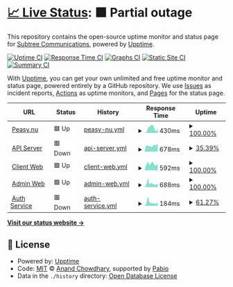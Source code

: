 # [📈 Live Status](https://subtree.github.io/saas-template-upptime): <!--live status--> **🟧 Partial outage**

This repository contains the open-source uptime monitor and status page for [Subtree Communications](http://www.subtree.se), powered by [Upptime](https://github.com/upptime/upptime).

[![Uptime CI](https://github.com/subtree/saas-template-upptime/workflows/Uptime%20CI/badge.svg)](https://github.com/subtree/saas-template-upptime/actions?query=workflow%3A%22Uptime+CI%22)
[![Response Time CI](https://github.com/subtree/saas-template-upptime/workflows/Response%20Time%20CI/badge.svg)](https://github.com/subtree/saas-template-upptime/actions?query=workflow%3A%22Response+Time+CI%22)
[![Graphs CI](https://github.com/subtree/saas-template-upptime/workflows/Graphs%20CI/badge.svg)](https://github.com/subtree/saas-template-upptime/actions?query=workflow%3A%22Graphs+CI%22)
[![Static Site CI](https://github.com/subtree/saas-template-upptime/workflows/Static%20Site%20CI/badge.svg)](https://github.com/subtree/saas-template-upptime/actions?query=workflow%3A%22Static+Site+CI%22)
[![Summary CI](https://github.com/subtree/saas-template-upptime/workflows/Summary%20CI/badge.svg)](https://github.com/subtree/saas-template-upptime/actions?query=workflow%3A%22Summary+CI%22)

With [Upptime](https://upptime.js.org), you can get your own unlimited and free uptime monitor and status page, powered entirely by a GitHub repository. We use [Issues](https://github.com/subtree/saas-template-upptime/issues) as incident reports, [Actions](https://github.com/subtree/saas-template-upptime/actions) as uptime monitors, and [Pages](https://subtree.github.io/saas-template-upptime) for the status page.

<!--start: status pages-->
<!-- This summary is generated by Upptime (https://github.com/upptime/upptime) -->
<!-- Do not edit this manually, your changes will be overwritten -->
<!-- prettier-ignore -->
| URL | Status | History | Response Time | Uptime |
| --- | ------ | ------- | ------------- | ------ |
| <img alt="" src="https://icons.duckduckgo.com/ip3/www.peasy.nu.ico" height="13"> [Peasy.nu](https://www.peasy.nu) | 🟩 Up | [peasy-nu.yml](https://github.com/pal/saas-template-upptime/commits/HEAD/history/peasy-nu.yml) | <details><summary><img alt="Response time graph" src="./graphs/peasy-nu/response-time-week.png" height="20"> 430ms</summary><br><a href="https://pal.github.io/saas-template-upptime/history/peasy-nu"><img alt="Response time 481" src="https://img.shields.io/endpoint?url=https%3A%2F%2Fraw.githubusercontent.com%2Fpal%2Fsaas-template-upptime%2FHEAD%2Fapi%2Fpeasy-nu%2Fresponse-time.json"></a><br><a href="https://pal.github.io/saas-template-upptime/history/peasy-nu"><img alt="24-hour response time 405" src="https://img.shields.io/endpoint?url=https%3A%2F%2Fraw.githubusercontent.com%2Fpal%2Fsaas-template-upptime%2FHEAD%2Fapi%2Fpeasy-nu%2Fresponse-time-day.json"></a><br><a href="https://pal.github.io/saas-template-upptime/history/peasy-nu"><img alt="7-day response time 430" src="https://img.shields.io/endpoint?url=https%3A%2F%2Fraw.githubusercontent.com%2Fpal%2Fsaas-template-upptime%2FHEAD%2Fapi%2Fpeasy-nu%2Fresponse-time-week.json"></a><br><a href="https://pal.github.io/saas-template-upptime/history/peasy-nu"><img alt="30-day response time 363" src="https://img.shields.io/endpoint?url=https%3A%2F%2Fraw.githubusercontent.com%2Fpal%2Fsaas-template-upptime%2FHEAD%2Fapi%2Fpeasy-nu%2Fresponse-time-month.json"></a><br><a href="https://pal.github.io/saas-template-upptime/history/peasy-nu"><img alt="1-year response time 481" src="https://img.shields.io/endpoint?url=https%3A%2F%2Fraw.githubusercontent.com%2Fpal%2Fsaas-template-upptime%2FHEAD%2Fapi%2Fpeasy-nu%2Fresponse-time-year.json"></a></details> | <details><summary><a href="https://pal.github.io/saas-template-upptime/history/peasy-nu">100.00%</a></summary><a href="https://pal.github.io/saas-template-upptime/history/peasy-nu"><img alt="All-time uptime 100.00%" src="https://img.shields.io/endpoint?url=https%3A%2F%2Fraw.githubusercontent.com%2Fpal%2Fsaas-template-upptime%2FHEAD%2Fapi%2Fpeasy-nu%2Fuptime.json"></a><br><a href="https://pal.github.io/saas-template-upptime/history/peasy-nu"><img alt="24-hour uptime 100.00%" src="https://img.shields.io/endpoint?url=https%3A%2F%2Fraw.githubusercontent.com%2Fpal%2Fsaas-template-upptime%2FHEAD%2Fapi%2Fpeasy-nu%2Fuptime-day.json"></a><br><a href="https://pal.github.io/saas-template-upptime/history/peasy-nu"><img alt="7-day uptime 100.00%" src="https://img.shields.io/endpoint?url=https%3A%2F%2Fraw.githubusercontent.com%2Fpal%2Fsaas-template-upptime%2FHEAD%2Fapi%2Fpeasy-nu%2Fuptime-week.json"></a><br><a href="https://pal.github.io/saas-template-upptime/history/peasy-nu"><img alt="30-day uptime 100.00%" src="https://img.shields.io/endpoint?url=https%3A%2F%2Fraw.githubusercontent.com%2Fpal%2Fsaas-template-upptime%2FHEAD%2Fapi%2Fpeasy-nu%2Fuptime-month.json"></a><br><a href="https://pal.github.io/saas-template-upptime/history/peasy-nu"><img alt="1-year uptime 100.00%" src="https://img.shields.io/endpoint?url=https%3A%2F%2Fraw.githubusercontent.com%2Fpal%2Fsaas-template-upptime%2FHEAD%2Fapi%2Fpeasy-nu%2Fuptime-year.json"></a></details>
| <img alt="" src="https://icons.duckduckgo.com/ip3/api.cool-runner-1.subtree.se.ico" height="13"> [API Server](https://api.cool-runner-1.subtree.se/api/health) | 🟥 Down | [api-server.yml](https://github.com/pal/saas-template-upptime/commits/HEAD/history/api-server.yml) | <details><summary><img alt="Response time graph" src="./graphs/api-server/response-time-week.png" height="20"> 678ms</summary><br><a href="https://pal.github.io/saas-template-upptime/history/api-server"><img alt="Response time 1297" src="https://img.shields.io/endpoint?url=https%3A%2F%2Fraw.githubusercontent.com%2Fpal%2Fsaas-template-upptime%2FHEAD%2Fapi%2Fapi-server%2Fresponse-time.json"></a><br><a href="https://pal.github.io/saas-template-upptime/history/api-server"><img alt="24-hour response time 713" src="https://img.shields.io/endpoint?url=https%3A%2F%2Fraw.githubusercontent.com%2Fpal%2Fsaas-template-upptime%2FHEAD%2Fapi%2Fapi-server%2Fresponse-time-day.json"></a><br><a href="https://pal.github.io/saas-template-upptime/history/api-server"><img alt="7-day response time 678" src="https://img.shields.io/endpoint?url=https%3A%2F%2Fraw.githubusercontent.com%2Fpal%2Fsaas-template-upptime%2FHEAD%2Fapi%2Fapi-server%2Fresponse-time-week.json"></a><br><a href="https://pal.github.io/saas-template-upptime/history/api-server"><img alt="30-day response time 1195" src="https://img.shields.io/endpoint?url=https%3A%2F%2Fraw.githubusercontent.com%2Fpal%2Fsaas-template-upptime%2FHEAD%2Fapi%2Fapi-server%2Fresponse-time-month.json"></a><br><a href="https://pal.github.io/saas-template-upptime/history/api-server"><img alt="1-year response time 1297" src="https://img.shields.io/endpoint?url=https%3A%2F%2Fraw.githubusercontent.com%2Fpal%2Fsaas-template-upptime%2FHEAD%2Fapi%2Fapi-server%2Fresponse-time-year.json"></a></details> | <details><summary><a href="https://pal.github.io/saas-template-upptime/history/api-server">35.39%</a></summary><a href="https://pal.github.io/saas-template-upptime/history/api-server"><img alt="All-time uptime 58.52%" src="https://img.shields.io/endpoint?url=https%3A%2F%2Fraw.githubusercontent.com%2Fpal%2Fsaas-template-upptime%2FHEAD%2Fapi%2Fapi-server%2Fuptime.json"></a><br><a href="https://pal.github.io/saas-template-upptime/history/api-server"><img alt="24-hour uptime 99.99%" src="https://img.shields.io/endpoint?url=https%3A%2F%2Fraw.githubusercontent.com%2Fpal%2Fsaas-template-upptime%2FHEAD%2Fapi%2Fapi-server%2Fuptime-day.json"></a><br><a href="https://pal.github.io/saas-template-upptime/history/api-server"><img alt="7-day uptime 35.39%" src="https://img.shields.io/endpoint?url=https%3A%2F%2Fraw.githubusercontent.com%2Fpal%2Fsaas-template-upptime%2FHEAD%2Fapi%2Fapi-server%2Fuptime-week.json"></a><br><a href="https://pal.github.io/saas-template-upptime/history/api-server"><img alt="30-day uptime 61.05%" src="https://img.shields.io/endpoint?url=https%3A%2F%2Fraw.githubusercontent.com%2Fpal%2Fsaas-template-upptime%2FHEAD%2Fapi%2Fapi-server%2Fuptime-month.json"></a><br><a href="https://pal.github.io/saas-template-upptime/history/api-server"><img alt="1-year uptime 58.52%" src="https://img.shields.io/endpoint?url=https%3A%2F%2Fraw.githubusercontent.com%2Fpal%2Fsaas-template-upptime%2FHEAD%2Fapi%2Fapi-server%2Fuptime-year.json"></a></details>
| <img alt="" src="https://icons.duckduckgo.com/ip3/client.cool-runner-1.subtree.se.ico" height="13"> [Client Web](https://client.cool-runner-1.subtree.se/) | 🟩 Up | [client-web.yml](https://github.com/pal/saas-template-upptime/commits/HEAD/history/client-web.yml) | <details><summary><img alt="Response time graph" src="./graphs/client-web/response-time-week.png" height="20"> 592ms</summary><br><a href="https://pal.github.io/saas-template-upptime/history/client-web"><img alt="Response time 570" src="https://img.shields.io/endpoint?url=https%3A%2F%2Fraw.githubusercontent.com%2Fpal%2Fsaas-template-upptime%2FHEAD%2Fapi%2Fclient-web%2Fresponse-time.json"></a><br><a href="https://pal.github.io/saas-template-upptime/history/client-web"><img alt="24-hour response time 623" src="https://img.shields.io/endpoint?url=https%3A%2F%2Fraw.githubusercontent.com%2Fpal%2Fsaas-template-upptime%2FHEAD%2Fapi%2Fclient-web%2Fresponse-time-day.json"></a><br><a href="https://pal.github.io/saas-template-upptime/history/client-web"><img alt="7-day response time 592" src="https://img.shields.io/endpoint?url=https%3A%2F%2Fraw.githubusercontent.com%2Fpal%2Fsaas-template-upptime%2FHEAD%2Fapi%2Fclient-web%2Fresponse-time-week.json"></a><br><a href="https://pal.github.io/saas-template-upptime/history/client-web"><img alt="30-day response time 579" src="https://img.shields.io/endpoint?url=https%3A%2F%2Fraw.githubusercontent.com%2Fpal%2Fsaas-template-upptime%2FHEAD%2Fapi%2Fclient-web%2Fresponse-time-month.json"></a><br><a href="https://pal.github.io/saas-template-upptime/history/client-web"><img alt="1-year response time 570" src="https://img.shields.io/endpoint?url=https%3A%2F%2Fraw.githubusercontent.com%2Fpal%2Fsaas-template-upptime%2FHEAD%2Fapi%2Fclient-web%2Fresponse-time-year.json"></a></details> | <details><summary><a href="https://pal.github.io/saas-template-upptime/history/client-web">100.00%</a></summary><a href="https://pal.github.io/saas-template-upptime/history/client-web"><img alt="All-time uptime 100.00%" src="https://img.shields.io/endpoint?url=https%3A%2F%2Fraw.githubusercontent.com%2Fpal%2Fsaas-template-upptime%2FHEAD%2Fapi%2Fclient-web%2Fuptime.json"></a><br><a href="https://pal.github.io/saas-template-upptime/history/client-web"><img alt="24-hour uptime 100.00%" src="https://img.shields.io/endpoint?url=https%3A%2F%2Fraw.githubusercontent.com%2Fpal%2Fsaas-template-upptime%2FHEAD%2Fapi%2Fclient-web%2Fuptime-day.json"></a><br><a href="https://pal.github.io/saas-template-upptime/history/client-web"><img alt="7-day uptime 100.00%" src="https://img.shields.io/endpoint?url=https%3A%2F%2Fraw.githubusercontent.com%2Fpal%2Fsaas-template-upptime%2FHEAD%2Fapi%2Fclient-web%2Fuptime-week.json"></a><br><a href="https://pal.github.io/saas-template-upptime/history/client-web"><img alt="30-day uptime 100.00%" src="https://img.shields.io/endpoint?url=https%3A%2F%2Fraw.githubusercontent.com%2Fpal%2Fsaas-template-upptime%2FHEAD%2Fapi%2Fclient-web%2Fuptime-month.json"></a><br><a href="https://pal.github.io/saas-template-upptime/history/client-web"><img alt="1-year uptime 100.00%" src="https://img.shields.io/endpoint?url=https%3A%2F%2Fraw.githubusercontent.com%2Fpal%2Fsaas-template-upptime%2FHEAD%2Fapi%2Fclient-web%2Fuptime-year.json"></a></details>
| <img alt="" src="https://icons.duckduckgo.com/ip3/admin.cool-runner-1.subtree.se.ico" height="13"> [Admin Web](https://admin.cool-runner-1.subtree.se/) | 🟩 Up | [admin-web.yml](https://github.com/pal/saas-template-upptime/commits/HEAD/history/admin-web.yml) | <details><summary><img alt="Response time graph" src="./graphs/admin-web/response-time-week.png" height="20"> 688ms</summary><br><a href="https://pal.github.io/saas-template-upptime/history/admin-web"><img alt="Response time 574" src="https://img.shields.io/endpoint?url=https%3A%2F%2Fraw.githubusercontent.com%2Fpal%2Fsaas-template-upptime%2FHEAD%2Fapi%2Fadmin-web%2Fresponse-time.json"></a><br><a href="https://pal.github.io/saas-template-upptime/history/admin-web"><img alt="24-hour response time 660" src="https://img.shields.io/endpoint?url=https%3A%2F%2Fraw.githubusercontent.com%2Fpal%2Fsaas-template-upptime%2FHEAD%2Fapi%2Fadmin-web%2Fresponse-time-day.json"></a><br><a href="https://pal.github.io/saas-template-upptime/history/admin-web"><img alt="7-day response time 688" src="https://img.shields.io/endpoint?url=https%3A%2F%2Fraw.githubusercontent.com%2Fpal%2Fsaas-template-upptime%2FHEAD%2Fapi%2Fadmin-web%2Fresponse-time-week.json"></a><br><a href="https://pal.github.io/saas-template-upptime/history/admin-web"><img alt="30-day response time 582" src="https://img.shields.io/endpoint?url=https%3A%2F%2Fraw.githubusercontent.com%2Fpal%2Fsaas-template-upptime%2FHEAD%2Fapi%2Fadmin-web%2Fresponse-time-month.json"></a><br><a href="https://pal.github.io/saas-template-upptime/history/admin-web"><img alt="1-year response time 574" src="https://img.shields.io/endpoint?url=https%3A%2F%2Fraw.githubusercontent.com%2Fpal%2Fsaas-template-upptime%2FHEAD%2Fapi%2Fadmin-web%2Fresponse-time-year.json"></a></details> | <details><summary><a href="https://pal.github.io/saas-template-upptime/history/admin-web">100.00%</a></summary><a href="https://pal.github.io/saas-template-upptime/history/admin-web"><img alt="All-time uptime 100.00%" src="https://img.shields.io/endpoint?url=https%3A%2F%2Fraw.githubusercontent.com%2Fpal%2Fsaas-template-upptime%2FHEAD%2Fapi%2Fadmin-web%2Fuptime.json"></a><br><a href="https://pal.github.io/saas-template-upptime/history/admin-web"><img alt="24-hour uptime 100.00%" src="https://img.shields.io/endpoint?url=https%3A%2F%2Fraw.githubusercontent.com%2Fpal%2Fsaas-template-upptime%2FHEAD%2Fapi%2Fadmin-web%2Fuptime-day.json"></a><br><a href="https://pal.github.io/saas-template-upptime/history/admin-web"><img alt="7-day uptime 100.00%" src="https://img.shields.io/endpoint?url=https%3A%2F%2Fraw.githubusercontent.com%2Fpal%2Fsaas-template-upptime%2FHEAD%2Fapi%2Fadmin-web%2Fuptime-week.json"></a><br><a href="https://pal.github.io/saas-template-upptime/history/admin-web"><img alt="30-day uptime 100.00%" src="https://img.shields.io/endpoint?url=https%3A%2F%2Fraw.githubusercontent.com%2Fpal%2Fsaas-template-upptime%2FHEAD%2Fapi%2Fadmin-web%2Fuptime-month.json"></a><br><a href="https://pal.github.io/saas-template-upptime/history/admin-web"><img alt="1-year uptime 100.00%" src="https://img.shields.io/endpoint?url=https%3A%2F%2Fraw.githubusercontent.com%2Fpal%2Fsaas-template-upptime%2FHEAD%2Fapi%2Fadmin-web%2Fuptime-year.json"></a></details>
| <img alt="" src="https://icons.duckduckgo.com/ip3/api.cool-runner-1.subtree.se.ico" height="13"> [Auth Service](https://api.cool-runner-1.subtree.se/api/auth/ok) | 🟥 Down | [auth-service.yml](https://github.com/pal/saas-template-upptime/commits/HEAD/history/auth-service.yml) | <details><summary><img alt="Response time graph" src="./graphs/auth-service/response-time-week.png" height="20"> 184ms</summary><br><a href="https://pal.github.io/saas-template-upptime/history/auth-service"><img alt="Response time 148" src="https://img.shields.io/endpoint?url=https%3A%2F%2Fraw.githubusercontent.com%2Fpal%2Fsaas-template-upptime%2FHEAD%2Fapi%2Fauth-service%2Fresponse-time.json"></a><br><a href="https://pal.github.io/saas-template-upptime/history/auth-service"><img alt="24-hour response time 150" src="https://img.shields.io/endpoint?url=https%3A%2F%2Fraw.githubusercontent.com%2Fpal%2Fsaas-template-upptime%2FHEAD%2Fapi%2Fauth-service%2Fresponse-time-day.json"></a><br><a href="https://pal.github.io/saas-template-upptime/history/auth-service"><img alt="7-day response time 184" src="https://img.shields.io/endpoint?url=https%3A%2F%2Fraw.githubusercontent.com%2Fpal%2Fsaas-template-upptime%2FHEAD%2Fapi%2Fauth-service%2Fresponse-time-week.json"></a><br><a href="https://pal.github.io/saas-template-upptime/history/auth-service"><img alt="30-day response time 153" src="https://img.shields.io/endpoint?url=https%3A%2F%2Fraw.githubusercontent.com%2Fpal%2Fsaas-template-upptime%2FHEAD%2Fapi%2Fauth-service%2Fresponse-time-month.json"></a><br><a href="https://pal.github.io/saas-template-upptime/history/auth-service"><img alt="1-year response time 148" src="https://img.shields.io/endpoint?url=https%3A%2F%2Fraw.githubusercontent.com%2Fpal%2Fsaas-template-upptime%2FHEAD%2Fapi%2Fauth-service%2Fresponse-time-year.json"></a></details> | <details><summary><a href="https://pal.github.io/saas-template-upptime/history/auth-service">61.27%</a></summary><a href="https://pal.github.io/saas-template-upptime/history/auth-service"><img alt="All-time uptime 87.43%" src="https://img.shields.io/endpoint?url=https%3A%2F%2Fraw.githubusercontent.com%2Fpal%2Fsaas-template-upptime%2FHEAD%2Fapi%2Fauth-service%2Fuptime.json"></a><br><a href="https://pal.github.io/saas-template-upptime/history/auth-service"><img alt="24-hour uptime 99.99%" src="https://img.shields.io/endpoint?url=https%3A%2F%2Fraw.githubusercontent.com%2Fpal%2Fsaas-template-upptime%2FHEAD%2Fapi%2Fauth-service%2Fuptime-day.json"></a><br><a href="https://pal.github.io/saas-template-upptime/history/auth-service"><img alt="7-day uptime 61.27%" src="https://img.shields.io/endpoint?url=https%3A%2F%2Fraw.githubusercontent.com%2Fpal%2Fsaas-template-upptime%2FHEAD%2Fapi%2Fauth-service%2Fuptime-week.json"></a><br><a href="https://pal.github.io/saas-template-upptime/history/auth-service"><img alt="30-day uptime 91.09%" src="https://img.shields.io/endpoint?url=https%3A%2F%2Fraw.githubusercontent.com%2Fpal%2Fsaas-template-upptime%2FHEAD%2Fapi%2Fauth-service%2Fuptime-month.json"></a><br><a href="https://pal.github.io/saas-template-upptime/history/auth-service"><img alt="1-year uptime 87.43%" src="https://img.shields.io/endpoint?url=https%3A%2F%2Fraw.githubusercontent.com%2Fpal%2Fsaas-template-upptime%2FHEAD%2Fapi%2Fauth-service%2Fuptime-year.json"></a></details>

<!--end: status pages-->

[**Visit our status website →**](https://subtree.github.io/saas-template-upptime)

## 📄 License

- Powered by: [Upptime](https://github.com/upptime/upptime)
- Code: [MIT](./LICENSE) © [Anand Chowdhary](https://anandchowdhary.com), supported by [Pabio](https://pabio.com)
- Data in the `./history` directory: [Open Database License](https://opendatacommons.org/licenses/odbl/1-0/)
